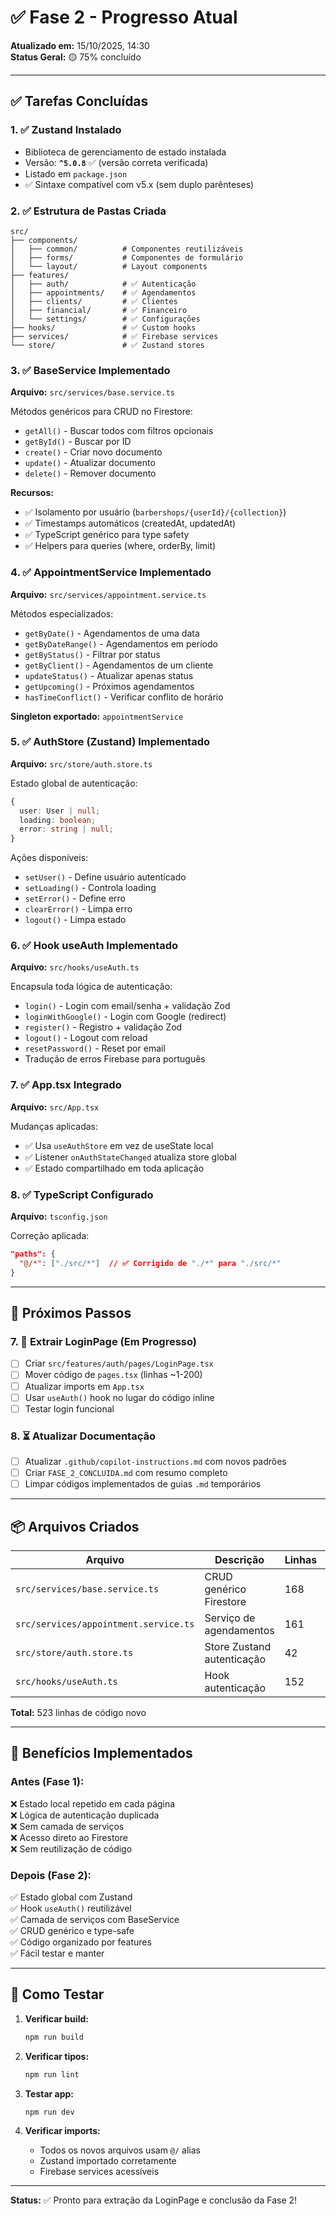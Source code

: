 # ✅ Fase 2 - Progresso Atual

**Atualizado em:** 15/10/2025, 14:30  
**Status Geral:** 🟡 75% concluído

---

## ✅ Tarefas Concluídas

### 1. ✅ Zustand Instalado
- Biblioteca de gerenciamento de estado instalada
- Versão: **`^5.0.8`** ✅ (versão correta verificada)
- Listado em `package.json`
- ✅ Sintaxe compatível com v5.x (sem duplo parênteses)

### 2. ✅ Estrutura de Pastas Criada
```
src/
├── components/
│   ├── common/          # Componentes reutilizáveis
│   ├── forms/           # Componentes de formulário
│   └── layout/          # Layout components
├── features/
│   ├── auth/            # ✅ Autenticação
│   ├── appointments/    # ✅ Agendamentos
│   ├── clients/         # ✅ Clientes
│   ├── financial/       # ✅ Financeiro
│   └── settings/        # ✅ Configurações
├── hooks/               # ✅ Custom hooks
├── services/            # ✅ Firebase services
└── store/               # ✅ Zustand stores
```

### 3. ✅ BaseService Implementado
**Arquivo:** `src/services/base.service.ts`

Métodos genéricos para CRUD no Firestore:
- `getAll()` - Buscar todos com filtros opcionais
- `getById()` - Buscar por ID
- `create()` - Criar novo documento
- `update()` - Atualizar documento
- `delete()` - Remover documento

**Recursos:**
- ✅ Isolamento por usuário (`barbershops/{userId}/{collection}`)
- ✅ Timestamps automáticos (createdAt, updatedAt)
- ✅ TypeScript genérico para type safety
- ✅ Helpers para queries (where, orderBy, limit)

### 4. ✅ AppointmentService Implementado
**Arquivo:** `src/services/appointment.service.ts`

Métodos especializados:
- `getByDate()` - Agendamentos de uma data
- `getByDateRange()` - Agendamentos em período
- `getByStatus()` - Filtrar por status
- `getByClient()` - Agendamentos de um cliente
- `updateStatus()` - Atualizar apenas status
- `getUpcoming()` - Próximos agendamentos
- `hasTimeConflict()` - Verificar conflito de horário

**Singleton exportado:** `appointmentService`

### 5. ✅ AuthStore (Zustand) Implementado
**Arquivo:** `src/store/auth.store.ts`

Estado global de autenticação:
```typescript
{
  user: User | null;
  loading: boolean;
  error: string | null;
}
```

Ações disponíveis:
- `setUser()` - Define usuário autenticado
- `setLoading()` - Controla loading
- `setError()` - Define erro
- `clearError()` - Limpa erro
- `logout()` - Limpa estado

### 6. ✅ Hook useAuth Implementado
**Arquivo:** `src/hooks/useAuth.ts`

Encapsula toda lógica de autenticação:
- `login()` - Login com email/senha + validação Zod
- `loginWithGoogle()` - Login com Google (redirect)
- `register()` - Registro + validação Zod
- `logout()` - Logout com reload
- `resetPassword()` - Reset por email
- Tradução de erros Firebase para português

### 7. ✅ App.tsx Integrado
**Arquivo:** `src/App.tsx`

Mudanças aplicadas:
- ✅ Usa `useAuthStore` em vez de useState local
- ✅ Listener `onAuthStateChanged` atualiza store global
- ✅ Estado compartilhado em toda aplicação

### 8. ✅ TypeScript Configurado
**Arquivo:** `tsconfig.json`

Correção aplicada:
```json
"paths": {
  "@/*": ["./src/*"]  // ✅ Corrigido de "./*" para "./src/*"
}
```

---

## 🔄 Próximos Passos

### 7. 🔄 Extrair LoginPage (Em Progresso)
- [ ] Criar `src/features/auth/pages/LoginPage.tsx`
- [ ] Mover código de `pages.tsx` (linhas ~1-200)
- [ ] Atualizar imports em `App.tsx`
- [ ] Usar `useAuth()` hook no lugar do código inline
- [ ] Testar login funcional

### 8. ⏳ Atualizar Documentação
- [ ] Atualizar `.github/copilot-instructions.md` com novos padrões
- [ ] Criar `FASE_2_CONCLUIDA.md` com resumo completo
- [ ] Limpar códigos implementados de guias `.md` temporários

---

## 📦 Arquivos Criados

| Arquivo | Descrição | Linhas | Status |
|---------|-----------|--------|--------|
| `src/services/base.service.ts` | CRUD genérico Firestore | 168 | ✅ |
| `src/services/appointment.service.ts` | Serviço de agendamentos | 161 | ✅ |
| `src/store/auth.store.ts` | Store Zustand autenticação | 42 | ✅ |
| `src/hooks/useAuth.ts` | Hook autenticação | 152 | ✅ |

**Total:** 523 linhas de código novo

---

## 🎯 Benefícios Implementados

### Antes (Fase 1):
❌ Estado local repetido em cada página  
❌ Lógica de autenticação duplicada  
❌ Sem camada de serviços  
❌ Acesso direto ao Firestore  
❌ Sem reutilização de código  

### Depois (Fase 2):
✅ Estado global com Zustand  
✅ Hook `useAuth()` reutilizável  
✅ Camada de serviços com BaseService  
✅ CRUD genérico e type-safe  
✅ Código organizado por features  
✅ Fácil testar e manter  

---

## 🧪 Como Testar

1. **Verificar build:**
   ```bash
   npm run build
   ```

2. **Verificar tipos:**
   ```bash
   npm run lint
   ```

3. **Testar app:**
   ```bash
   npm run dev
   ```

4. **Verificar imports:**
   - Todos os novos arquivos usam `@/` alias
   - Zustand importado corretamente
   - Firebase services acessíveis

---

**Status:** ✅ Pronto para extração da LoginPage e conclusão da Fase 2!
